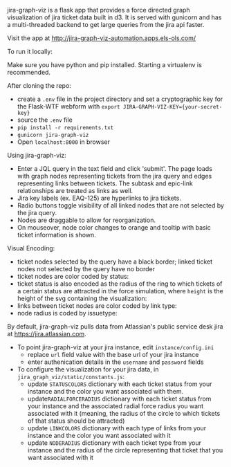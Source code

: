 jira-graph-viz is a flask app that provides a force directed graph visualization of jira ticket data built in d3. It is served with gunicorn and has a multi-threaded backend to get large queries from the jira api faster.

Visit the app at http://jira-graph-viz-automation.apps.els-ols.com/

To run it locally:

Make sure you have python and pip installed. Starting a virtualenv is recommended.

After cloning the repo:
- create a `.env` file in the project directory and set a cryptographic key for the Flask-WTF webform with `export JIRA-GRAPH-VIZ-KEY={your-secret-key}`
- source the `.env` file
- `pip install -r requirements.txt`
- `gunicorn jira-graph-viz`
- Open `localhost:8000` in browser

Using jira-graph-viz:
- Enter a JQL query in the text field and click 'submit'. The page loads with graph nodes representing tickets from the jira query and edges representing links between tickets. The subtask and epic-link relationships are treated as links as well.
- Jira key labels (ex. EAQ-125) are hyperlinks to jira tickets.
- Radio buttons toggle visibility of all linked nodes that are not selected by the jira query.
- Nodes are draggable to allow for reorganization.
- On mouseover, node color changes to orange and tooltip with basic ticket information is shown.


Visual Encoding:
- ticket nodes selected by the query have a black border; linked ticket nodes not selected by the query have no border
- ticket nodes are color coded by status: 
- ticket status is also encoded as the radius of the ring to which tickets of a certain status are attracted in the force simulation, where `height` is the height of the svg containing the visualization:
- links between ticket nodes are color coded by link type:
- node radius is coded by issuetype:

By default, jira-graph-viz pulls data from Atlassian's public service desk jira at https://jira.atlassian.com.

- To point jira-graph-viz at your jira instance, edit `instance/config.ini` 
  - replace `url` field value with the base url of your jira instance
  - enter authenication details in the `username` and `password` fields
- To configure the visualization for your jira data, in `jira_graph_viz/static/constants.js`:
    - update `STATUSCOLORS` dictionary with each ticket status from your instance and the color you want associated with them. 
    - update`RADIALFORCERADIUS` dictionary with each ticket status from your instance and the associated radial force radius you want associated with it (meaning, the radius of the circle to which tickets of that status should be attracted) 
    - update `LINKCOLORS` dictionary with each type of links from your instance and the color you want associated with it
    - update `NODERADIUS` dictionary with each ticket type from your instance and the radius of the circle representing that ticket that you want associated with it
